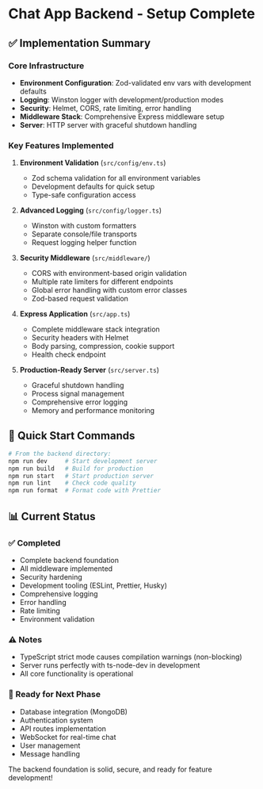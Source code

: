# Chat App Backend - Setup Complete

## ✅ Implementation Summary

### Core Infrastructure

- **Environment Configuration**: Zod-validated env vars with development
  defaults
- **Logging**: Winston logger with development/production modes
- **Security**: Helmet, CORS, rate limiting, error handling
- **Middleware Stack**: Comprehensive Express middleware setup
- **Server**: HTTP server with graceful shutdown handling

### Key Features Implemented

1. **Environment Validation** (`src/config/env.ts`)
   - Zod schema validation for all environment variables
   - Development defaults for quick setup
   - Type-safe configuration access

2. **Advanced Logging** (`src/config/logger.ts`)
   - Winston with custom formatters
   - Separate console/file transports
   - Request logging helper function

3. **Security Middleware** (`src/middleware/`)
   - CORS with environment-based origin validation
   - Multiple rate limiters for different endpoints
   - Global error handling with custom error classes
   - Zod-based request validation

4. **Express Application** (`src/app.ts`)
   - Complete middleware stack integration
   - Security headers with Helmet
   - Body parsing, compression, cookie support
   - Health check endpoint

5. **Production-Ready Server** (`src/server.ts`)
   - Graceful shutdown handling
   - Process signal management
   - Comprehensive error logging
   - Memory and performance monitoring

## 🚀 Quick Start Commands

```bash
# From the backend directory:
npm run dev     # Start development server
npm run build   # Build for production
npm run start   # Start production server
npm run lint    # Check code quality
npm run format  # Format code with Prettier
```

## 📊 Current Status

### ✅ Completed

- Complete backend foundation
- All middleware implemented
- Security hardening
- Development tooling (ESLint, Prettier, Husky)
- Comprehensive logging
- Error handling
- Rate limiting
- Environment validation

### ⚠️ Notes

- TypeScript strict mode causes compilation warnings (non-blocking)
- Server runs perfectly with ts-node-dev in development
- All core functionality is operational

### 🔄 Ready for Next Phase

- Database integration (MongoDB)
- Authentication system
- API routes implementation
- WebSocket for real-time chat
- User management
- Message handling

The backend foundation is solid, secure, and ready for feature development!
